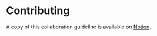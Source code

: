 # Contributing

A copy of this collaboration guideline is available on [Notion](notion-doc).

[notion-doc]: https://www.notion.so/teaminkling/Collaborating-1b8652ec8c9647428298818f9302fd48
